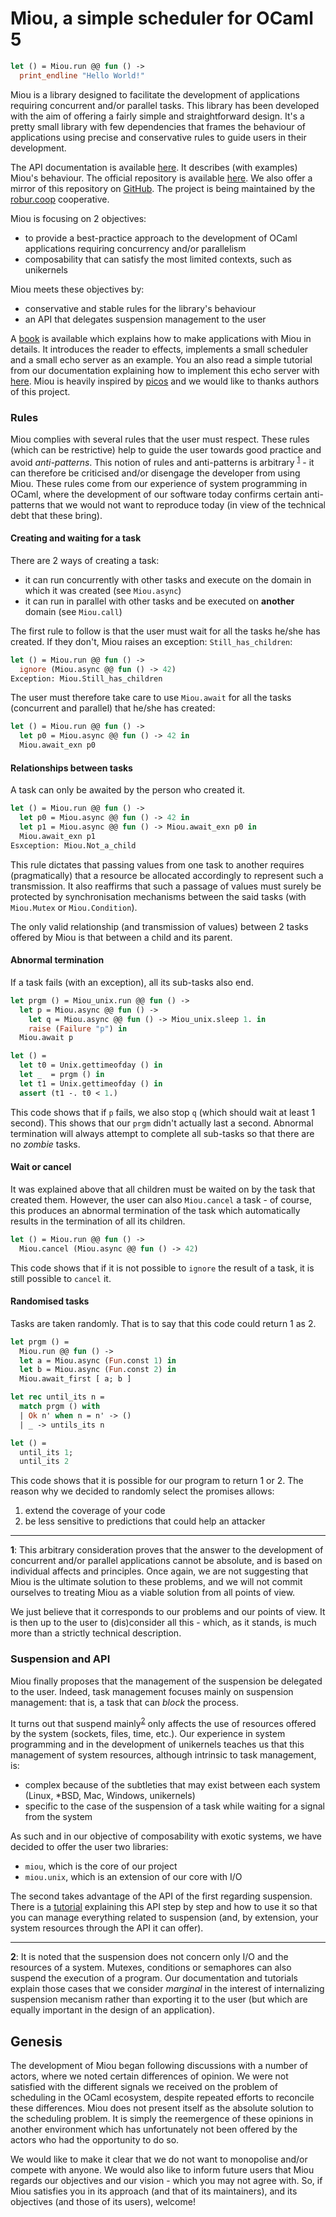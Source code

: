 # Miou, a simple scheduler for OCaml 5

```ocaml
let () = Miou.run @@ fun () ->
  print_endline "Hello World!"
```

Miou is a library designed to facilitate the development of applications
requiring concurrent and/or parallel tasks. This library has been developed with
the aim of offering a fairly simple and straightforward design. It's a pretty
small library with few dependencies that frames the behaviour of applications
using precise and conservative rules to guide users in their development.

The API documentation is available [here][documentation]. It describes (with
examples) Miou's behaviour. The official repository is available
[here][repository]. We also offer a mirror of this repository on
[GitHub][github]. The project is being maintained by the [robur.coop][robur]
cooperative.

Miou is focusing on 2 objectives:
- to provide a best-practice approach to the development of OCaml applications
  requiring concurrency and/or parallelism
- composability that can satisfy the most limited contexts, such as unikernels

Miou meets these objectives by:
- conservative and stable rules for the library's behaviour
- an API that delegates suspension management to the user

A [book][book] is available which explains how to make applications with Miou in
details. It introduces the reader to effects, implements a small scheduler and a
small echo server as an example. You an also read a simple tutorial from our
documentation explaining how to implement this echo server with [here][echo].
Miou is heavily inspired by [picos][picos] and we would like to thanks authors
of this project.

### Rules

Miou complies with several rules that the user must respect. These rules (which
can be restrictive) help to guide the user towards good practice and avoid
*anti-patterns*. This notion of rules and anti-patterns is arbitrary
<sup>[1](#fn1)</sup> - it can therefore be criticised and/or disengage the
developer from using Miou. These rules come from our experience of system
programming in OCaml, where the development of our software today confirms
certain anti-patterns that we would not want to reproduce today (in view of the
technical debt that these bring).

#### Creating and waiting for a task

There are 2 ways of creating a task:
- it can run concurrently with other tasks and execute on the domain in which it
  was created (see `Miou.async`)
- it can run in parallel with other tasks and be executed on **another** domain
  (see `Miou.call`)

The first rule to follow is that the user must wait for all the tasks he/she has
created. If they don't, Miou raises an exception: `Still_has_children`:
```ocaml
let () = Miou.run @@ fun () ->
  ignore (Miou.async @@ fun () -> 42)
Exception: Miou.Still_has_children
```

The user must therefore take care to use `Miou.await` for all the tasks
(concurrent and parallel) that he/she has created:
```ocaml
let () = Miou.run @@ fun () ->
  let p0 = Miou.async @@ fun () -> 42 in
  Miou.await_exn p0
```

#### Relationships between tasks

A task can only be awaited by the person who created it.
```ocaml
let () = Miou.run @@ fun () ->
  let p0 = Miou.async @@ fun () -> 42 in
  let p1 = Miou.async @@ fun () -> Miou.await_exn p0 in
  Miou.await_exn p1
Esxception: Miou.Not_a_child
```

This rule dictates that passing values from one task to another requires
(pragmatically) that a resource be allocated accordingly to represent such a
transmission. It also reaffirms that such a passage of values must surely be
protected by synchronisation mechanisms between the said tasks (with
`Miou.Mutex` or `Miou.Condition`).

The only valid relationship (and transmission of values) between 2 tasks offered
by Miou is that between a child and its parent.

#### Abnormal termination

If a task fails (with an exception), all its sub-tasks also end.

```ocaml
let prgm () = Miou_unix.run @@ fun () ->
  let p = Miou.async @@ fun () ->
    let q = Miou.async @@ fun () -> Miou_unix.sleep 1. in
    raise (Failure "p") in
  Miou.await p

let () =
  let t0 = Unix.gettimeofday () in
  let _  = prgm () in
  let t1 = Unix.gettimeofday () in
  assert (t1 -. t0 < 1.)
```

This code shows that if `p` fails, we also stop `q` (which should wait at least
1 second). This shows that our `prgm` didn't actually last a second. Abnormal
termination will always attempt to complete all sub-tasks so that there are no
*zombie* tasks.

#### Wait or cancel

It was explained above that all children must be waited on by the task that
created them. However, the user can also `Miou.cancel` a task - of course, this
produces an abnormal termination of the task which automatically results in the
termination of all its children.

```ocaml
let () = Miou.run @@ fun () ->
  Miou.cancel (Miou.async @@ fun () -> 42)
```

This code shows that if it is not possible to `ignore` the result of a task, it
is still possible to `cancel` it.

#### Randomised tasks

Tasks are taken randomly. That is to say that this code could return 1 as 2.
```ocaml
let prgm () =
  Miou.run @@ fun () ->
  let a = Miou.async (Fun.const 1) in
  let b = Miou.async (Fun.const 2) in
  Miou.await_first [ a; b ]

let rec until_its n =
  match prgm () with
  | Ok n' when n = n' -> ()
  | _ -> untils_its n

let () =
  until_its 1;
  until_its 2
```

This code shows that it is possible for our program to return 1 or 2. The reason
why we decided to randomly select the promises allows:
1) extend the coverage of your code
2) be less sensitive to predictions that could help an attacker

<hr>

<tag id="fn1">**1**</tag>: This arbitrary consideration proves that the answer
to the development of concurrent and/or parallel applications cannot be
absolute, and is based on individual affects and principles. Once again, we are
not suggesting that Miou is the ultimate solution to these problems, and we will
not commit ourselves to treating Miou as a viable solution from all points of
view.

We just believe that it corresponds to our problems and our points of view. It
is then up to the user to (dis)consider all this - which, as it stands, is much
more than a strictly technical description.

### Suspension and API

Miou finally proposes that the management of the suspension be delegated to the
user. Indeed, task management focuses mainly on suspension management: that is,
a task that can *block* the process.

It turns out that suspend mainly<sup>[2](#fn2)</sup> only affects the use of
resources offered by the system (sockets, files, time, etc.). Our experience in
system programming and in the development of unikernels teaches us that this
management of system resources, although intrinsic to task management, is:
- complex because of the subtleties that may exist between each system (Linux,
  \*BSD, Mac, Windows, unikernels)
- specific to the case of the suspension of a task while waiting for a signal
  from the system

As such and in our objective of composability with exotic systems, we have
decided to offer the user two libraries:
- `miou`, which is the core of our project
- `miou.unix`, which is an extension of our core with I/O

The second takes advantage of the API of the first regarding suspension. There
is a [tutorial][sleepers] explaining this API step by step and how to use it so
that you can manage everything related to suspension (and, by extension, your
system resources through the API it can offer).

<hr>

<tag id="fn2">**2**</tag>: It is noted that the suspension does not concern only
I/O and the resources of a system. Mutexes, conditions or semaphores can also
suspend the execution of a program. Our documentation and tutorials explain
those cases that we consider *marginal* in the interest of internalizing
suspension mecanism rather than exporting it to the user (but which are equally
important in the design of an application).

## Genesis

The development of Miou began following discussions with a number of actors,
where we noted certain differences of opinion. We were not satisfied with the
different signals we received on the problem of scheduling in the OCaml
ecosystem, despite repeated efforts to reconcile these differences. Miou does
not present itself as the absolute solution to the scheduling problem. It is
simply the reemergence of these opinions in another environment which has
unfortunately not been offered by the actors who had the opportunity to do so.

We would like to make it clear that we do not want to monopolise and/or compete
with anyone. We would also like to inform future users that Miou regards our
objectives and our vision - which you may not agree with. So, if Miou satisfies
you in its approach (and that of its maintainers), and its objectives (and those
of its users), welcome!

[repository]: https://git.robur.coop/robur/miou
[github]: https://github.com/robur-coop/miou
[documentation]: https://docs.osau.re/miou/
[sleepers]: https://docs.osau.re/miou/sleepers.html
[echo]: https://docs.osau.re/miou/echo.html
[robur]: https://robur.coop/
[book]: https://robur-coop.github.io/miou
[picos]: https://github.com/ocaml-multicore/picos
